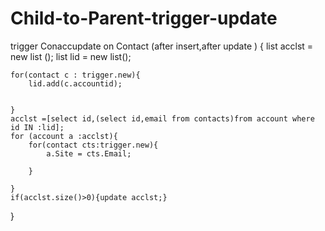 # Child-to-Parent-trigger-update
trigger Conaccupdate on Contact (after insert,after update ) {
   list<account> acclst = new list <account>();
    list<id> lid = new list<id>();
   
    for(contact c : trigger.new){
        lid.add(c.accountid);
       
        
    }
    acclst =[select id,(select id,email from contacts)from account where id IN :lid];
    for (account a :acclst){
        for(contact cts:trigger.new){
            a.Site = cts.Email;
            
        }
        
    }
    if(acclst.size()>0){update acclst;}

}
